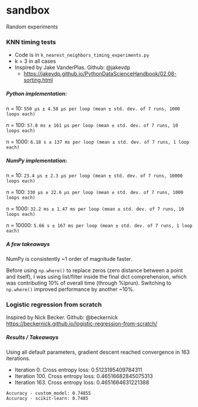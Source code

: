 # sandbox
Random experiments


### KNN timing tests
- Code is in `k_nearest_neighbors_timing_experiments.py`
- k = 3 in all cases
- Inspired by Jake VanderPlas. Github: @jakevdp
    - https://jakevdp.github.io/PythonDataScienceHandbook/02.08-sorting.html


##### Python implementation:
n = 10:
`550 µs ± 4.58 µs per loop (mean ± std. dev. of 7 runs, 1000 loops each)`

n = 100: `57.8 ms ± 161 µs per loop (mean ± std. dev. of 7 runs, 10 loops each)`

n = 1000: `6.18 s ± 137 ms per loop (mean ± std. dev. of 7 runs, 1 loop each)`


##### NumPy implementation:
n = 10: `23.4 µs ± 2.3 µs per loop (mean ± std. dev. of 7 runs, 10000 loops each)`

n = 100: `330 µs ± 22.6 µs per loop (mean ± std. dev. of 7 runs, 1000 loops each)`

n = 1000: `32.2 ms ± 1.47 ms per loop (mean ± std. dev. of 7 runs, 10 loops each)`

n = 10000: `5.66 s ± 167 ms per loop (mean ± std. dev. of 7 runs, 1 loop each)`

##### A few takeaways
NumPy is consistently ~1 order of magnitude faster.

Before using `np.where()` to replace zeros (zero distance between a point and itself), I was using list/filter inside
the final dict comprehension, which was contributing 10% of overall time (through %lprun). Switching to `np.where()`
improved performance by another ~10%.


### Logistic regression from scratch
Inspired by Nick Becker. Github: @beckernick
https://beckernick.github.io/logistic-regression-from-scratch/

##### Results / Takeaways
Using all default parameters, gradient descent reached convergence in 163 iterations.

- Iteration 0. Cross entropy loss: 0.5123195409784311
- Iteration 100. Cross entropy loss: 0.46516682845075313
- Iteration 163. Cross entropy loss: 0.4651664631221388

```
Accuracy - custom_model: 0.74855
Accuracy - scikit-learn: 0.7485
```
